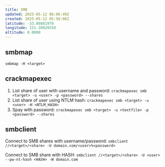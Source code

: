 ```yaml
---
title: SMB
updated: 2025-05-12 06:06:49Z
created: 2025-05-12 05:58:06Z
latitude: -33.86881970
longitude: 151.20929550
altitude: 0.0000
---
```


## smbmap
`smbmap -H <target>`

## crackmapexec
1. List share of user with username and password:
`crackmapexec smb <target> -u <user> -p <password> --shares`
2. List share of user using NTLM hash:
`crackmapexec smb <target> -u <user> -H <NTLM_HASH>`
3. Spay with password:
`crackmapexec smb <target> -u <textfile> -p <password> --shares`

## smbclient
Connect to SMB shares with username/password:
`smbclient //<target>/<share> -U domain.com/<user>%<password>`

Connect to SMB share with HASH:
`smbclient //<target>/<share> -U <user> --pw-nt-hash <HASH> -W domain.com`